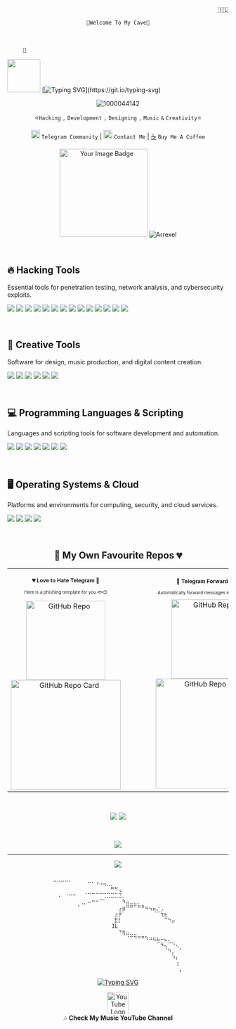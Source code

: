 <div align="right">
  <p>🇮🇱</p>
</div>
<div align="center">
  <p><code>🦇Welcome To My Cave🦇</code></p>
</div>

&nbsp;&nbsp;&nbsp;&nbsp;&nbsp;&nbsp;&nbsp;&nbsp;&nbsp;&nbsp;&nbsp;&nbsp;&nbsp;&nbsp;&nbsp;&nbsp;&nbsp;&nbsp;&nbsp;&nbsp;&nbsp;&nbsp;&nbsp;&nbsp;

‎ ‎ ‎ ‎ ‎ ‎ ‎ ‎ ‎ ```👑```‎ ‎ ‎  ‎ ‎ ‎ ‎ ‎ ‎ ‎ ‎ ‎ ‎ ‎ ‎ ‎ ‎ ‎ ‎ ‎ ‎ ‎ ‎ ‎ ‎ ‎ ‎ ‎ ‎ ‎ ‎ ‎ ‎ ‎ ‎ ‎ ‎ ‎ ‎ ‎ ‎ ‎ 

<img src="https://github.com/user-attachments/assets/a964e94b-1b23-4642-8ff3-569d78d38388" width="75" />    ‎ ‎ ‎ ‎ ‎ ‎ ‎  [![Typing SVG](https://ghrmt.vercel.app?font=Fira+Code&weight=800&pause=1000&color=F7F7F7&random=false&width=435&lines=Meowhack!)](https://git.io/typing-svg) ‎ ‎ ‎ ‎ ‎ ‎ ‎ ‎ 

<div align="center">
 
![1000044142](https://github.com/user-attachments/assets/f47e1f24-e9a7-429a-9abe-af61c0e53f43)

⭐️```Hacking``` ```,``` ```Development``` ```,``` ```Designing``` ```,``` ```Music``` ```&``` ```Creativity```⭐️

<a href="https://t.me/israelihack" target="_blank"><img src="https://github.com/user-attachments/assets/a3ce419d-8199-4dfb-93f3-18055b20bf11" alt="Telegram Channel" style="width: 20px; height: 20px;"></a> ```Telegram Community```  | <a href="https://t.me/Blacknnja" target="_blank"><img src="https://github.com/user-attachments/assets/a3ce419d-8199-4dfb-93f3-18055b20bf11" alt="Telegram Channel" style="width: 20px; height: 20px;"></a> ```Contact Me``` | [☕️](https://www.paypal.com/ncp/payment/UBJJZZQJVBY5Q) ```Buy Me A Coffee```

<img src="https://tryhackme-badges.s3.amazonaws.com/MostW4nted.png" alt="Your Image Badge" width=200/>    ![Arrexel](https://www.hackthebox.eu/badge/image/1212648)

&nbsp;&nbsp;&nbsp;&nbsp;&nbsp;&nbsp;&nbsp;&nbsp;&nbsp;&nbsp;&nbsp;&nbsp;&nbsp;&nbsp;&nbsp;&nbsp;&nbsp;&nbsp;&nbsp;&nbsp;&nbsp;&nbsp;&nbsp;&nbsp;
                                              
<div align="left">

<h2>🔥 Hacking Tools</h2>
<p>Essential tools for penetration testing, network analysis, and cybersecurity exploits.</p>
<p>
  <img src="https://img.shields.io/badge/Metasploit-%231f487c.svg?style=for-the-badge&logo=metasploit&logoColor=white">
  <img src="https://img.shields.io/badge/Nmap-%23006AFF.svg?style=for-the-badge&logo=nmap&logoColor=white">
  <img src="https://img.shields.io/badge/Burp_Suite-%23FF8800.svg?style=for-the-badge&logo=burpsuite&logoColor=white">
  <img src="https://img.shields.io/badge/Wireshark-%23167AFC.svg?style=for-the-badge&logo=wireshark&logoColor=white">
  <img src="https://img.shields.io/badge/Hydra-%23A80000.svg?style=for-the-badge&logo=hydra&logoColor=white">
  <img src="https://img.shields.io/badge/John_The_Ripper-%23000000.svg?style=for-the-badge&logo=johntheripper&logoColor=white">
  <img src="https://img.shields.io/badge/SQLmap-%23B50000.svg?style=for-the-badge&logo=sqlmap&logoColor=white">
  <img src="https://img.shields.io/badge/Aircrack_ng-%23CCCCCC.svg?style=for-the-badge&logo=aircrack-ng&logoColor=black">
  <img src="https://img.shields.io/badge/Hashcat-%23FBB034.svg?style=for-the-badge&logo=hashcat&logoColor=white">
  <img src="https://img.shields.io/badge/tcpdump-%23FFD700.svg?style=for-the-badge&logo=linux&logoColor=black">
  <img src="https://img.shields.io/badge/YARA-%2300B5B5.svg?style=for-the-badge&logo=yara&logoColor=white">
  <img src="https://img.shields.io/badge/ffuf-%23F05A28.svg?style=for-the-badge&logo=ffuf&logoColor=white">
  <img src="https://img.shields.io/badge/CyberChef-%2303A6A4.svg?style=for-the-badge&logo=cyberchef&logoColor=white">
  <img src="https://img.shields.io/badge/Shodan.io-%23E96B1C.svg?style=for-the-badge&logo=shodan&logoColor=white">
</p>

&nbsp;&nbsp;&nbsp;&nbsp;&nbsp;&nbsp;&nbsp;&nbsp;&nbsp;&nbsp;&nbsp;&nbsp;&nbsp;&nbsp;&nbsp;&nbsp;&nbsp;&nbsp;&nbsp;&nbsp;&nbsp;&nbsp;&nbsp;&nbsp;

<h2>🎨 Creative Tools</h2>
<p>Software for design, music production, and digital content creation.</p>
<p>
  <img src="https://img.shields.io/badge/Figma-%23F24E1E.svg?style=for-the-badge&logo=figma&logoColor=white">
  <img src="https://img.shields.io/badge/Adobe-%23FF0000.svg?style=for-the-badge&logo=adobe&logoColor=white">
  <img src="https://img.shields.io/badge/FL_Studio-%23FFA500.svg?style=for-the-badge&logo=flstudio&logoColor=white">
  <img src="https://img.shields.io/badge/Adobe_Photoshop-%23007AFF.svg?style=for-the-badge&logo=adobephotoshop&logoColor=white">
  <img src="https://img.shields.io/badge/Stability_Matrix-%23000000.svg?style=for-the-badge&logo=matrix&logoColor=white">
  <img src="https://img.shields.io/badge/Stable_Diffusion-%2300B5B5.svg?style=for-the-badge&logo=stable-diffusion&logoColor=white">
</p>

&nbsp;&nbsp;&nbsp;&nbsp;&nbsp;&nbsp;&nbsp;&nbsp;&nbsp;&nbsp;&nbsp;&nbsp;&nbsp;&nbsp;&nbsp;&nbsp;&nbsp;&nbsp;&nbsp;&nbsp;&nbsp;&nbsp;&nbsp;&nbsp;

<h2>💻 Programming Languages & Scripting</h2>
<p>Languages and scripting tools for software development and automation.</p>
<p>
  <img src="https://img.shields.io/badge/Python-3670A0?style=for-the-badge&logo=python&logoColor=ffdd54">
  <img src="https://img.shields.io/badge/Java-%23ED8B00.svg?style=for-the-badge&logo=openjdk&logoColor=white">
  <img src="https://img.shields.io/badge/JavaScript-%23323330.svg?style=for-the-badge&logo=javascript&logoColor=%23F7DF1E">
  <img src="https://img.shields.io/badge/PHP-%23777BB4.svg?style=for-the-badge&logo=php&logoColor=white">
  <img src="https://img.shields.io/badge/Bash_Script-%23121011.svg?style=for-the-badge&logo=gnu-bash&logoColor=white">
  <img src="https://img.shields.io/badge/PowerShell-%235391FE.svg?style=for-the-badge&logo=powershell&logoColor=white">
  <img src="https://img.shields.io/badge/Markdown-%23000000.svg?style=for-the-badge&logo=markdown&logoColor=white">
</p>

&nbsp;&nbsp;&nbsp;&nbsp;&nbsp;&nbsp;&nbsp;&nbsp;&nbsp;&nbsp;&nbsp;&nbsp;&nbsp;&nbsp;&nbsp;&nbsp;&nbsp;&nbsp;&nbsp;&nbsp;&nbsp;&nbsp;&nbsp;&nbsp;

<h2>🖥 Operating Systems & Cloud</h2>
<p>Platforms and environments for computing, security, and cloud services.</p>
<p>
  <img src="https://img.shields.io/badge/Kali_Linux-%230078D6.svg?style=for-the-badge&logo=kalilinux&logoColor=white">
  <img src="https://img.shields.io/badge/Android-%23039BE5.svg?style=for-the-badge&logo=android&logoColor=white">
  <img src="https://img.shields.io/badge/AWS-%23FF9900.svg?style=for-the-badge&logo=amazon-aws&logoColor=white">
  <img src="https://img.shields.io/badge/Windows-%230078D6.svg?style=for-the-badge&logo=windows&logoColor=white">
</p>


‎</div>


## 🔗 My Own Favourite Repos 💔

<table style="border-collapse: collapse; border: none;">
  <tr>
    <!-- First Repo: Telegram Phishing Bot -->
    <td align="center" style="border: none; padding-right: 40px;">
      <h3 style="font-size: 12px;">💔 Love to Hate Telegram 📱</h3>
      <p style="font-size: 10px;">Here is a phishing template for you 🐟😉</p>
      <a href="https://github.com/BlackNnja/Telegram-Phishing-Bot">
        <img src="https://img.shields.io/badge/GitHub-Telegram--Phishing--Bot-blue?style=for-the-badge&logo=github" alt="GitHub Repo" width="180">
      </a>
      <br/>
      <a href="https://github.com/BlackNnja/Telegram-Phishing-Bot">
        <img src="https://github-readme-stats.vercel.app/api/pin/?username=BlackNnja&repo=Telegram-Phishing-Bot&theme=dark" alt="GitHub Repo Card" width="250">
      </a>
    </td>
    <td align="center" style="border: none; padding-left: 40px;">
      <h3 style="font-size: 12px;">📩 Telegram Forward Script</h3>
      <p style="font-size: 10px;">Automatically forward messages with this script 🔄📨</p>
      <a href="https://github.com/BlackNnja/Telegram-Forward-Script">
        <img src="https://img.shields.io/badge/GitHub-Telegram--Forward--Script-blue?style=for-the-badge&logo=github" alt="GitHub Repo" width="180">
      </a>
      <br/>
      <a href="https://github.com/BlackNnja/Telegram-Forward-Script">
        <img src="https://github-readme-stats.vercel.app/api/pin/?username=BlackNnja&repo=Telegram-Forward-Script&theme=dark" alt="GitHub Repo Card" width="250">
      </a>
    </td>
  </tr>
</table>




&nbsp;&nbsp;&nbsp;&nbsp;&nbsp;&nbsp;&nbsp;&nbsp;&nbsp;&nbsp;&nbsp;&nbsp;&nbsp;&nbsp;&nbsp;&nbsp;&nbsp;&nbsp;&nbsp;&nbsp;&nbsp;&nbsp;&nbsp;&nbsp;

![](https://github-readme-stats.vercel.app/api?username=BlackNNJA&theme=shadow_green&hide_border=false&include_all_commits=true&count_private=false) ![](https://nirzak-streak-stats.vercel.app/?user=BlackNNJA&theme=shadow_green&hide_border=false)  

&nbsp;&nbsp;&nbsp;&nbsp;&nbsp;&nbsp;&nbsp;&nbsp;&nbsp;&nbsp;&nbsp;&nbsp;&nbsp;&nbsp;&nbsp;&nbsp;&nbsp;&nbsp;&nbsp;&nbsp;&nbsp;&nbsp;&nbsp;&nbsp;


![](https://github-readme-stats.vercel.app/api/top-langs/?username=BlackNNJA&theme=shadow_green&hide_border=false&include_all_commits=true&count_private=false&layout=compact)  

---  

[![](https://visitcount.itsvg.in/api?id=BlackNNJA&icon=0&color=0)](https://visitcount.itsvg.in)


```

⠉⠉⠉⠉⠁⠀⠀⠀⠀⠒⠂⠰⠤⢤⣀⡀⠀⠀⠀⠀⠀⠀⠀⠀⠀⠀⠀⠀⠀⠀⠀⠀⠀⠀
⠀⠀⠀⠀⠀⠀⠀⠀⠀⠀⠀⠀⠀⠀⠀⠛⠻⢤⠀⠀⠀⠀⠀⠀⠀⠀⠀⠀⠀⠀⠀⠀⠀⠀
⠀⠠⠀⠐⠒⠒⠀⠀⠈⠉⠉⠉⠉⢉⣉⣉⣉⣙⡀⠀⠀⠀⠀⠀⠀⠀⠀⠀⠀⠀⠀⠀⠀⠀
⠀⠀⠀⠀⠀⠀⠀⢀⡀⠤⠒⠒⠉⠁⠀⠀⠀⠀⠳⣤⣀⣀⡀⠀⠀⠀⠀⠀⠀⠀⠀⠀⠀⠀
⠀⠀⠀⠀⠀⠀⠈⠀⠀⠀⠀⠀⠀⠀⠀⠀⠀⣠⣶⠛⠛⠉⠛⠛⠶⢦⣤⡐⢀⠀⠀⠀⠀⠀
⠀⠀⠀⠀⠀⠀⠀⠀⠀⠀⠀⠀⠀⠀⠀⠀⣰⡿⠁⠀⠀⠀⠀⠀⠀⠀⠈⠉⢳⣦⠀⠀⠀⠀
⠀⠀⠀⠀⠀⠀⠀⠀⠀⠀⠀⠀⠀⠀⠀⠀⣿⡇⠀⠀⠀⠀⠀⠀⠀⠀⠀⠀⠀⠉⠳⡤⠀⠀
⠀⠀⠀⠀⠀⠀⠀⠀⠀⠀⠀⠀⠀⠀⠀⠀           IL⠀⠀⠀⠀⠀⠀⠀⠀⠀⠀⠀⠀⠀⠀⠀⠀             
⠀⠀⠀⠀⠀⠀⠀⠀⠀⠀⠀⠀⠀⠀⠀⠀⠀⠙⢷⣤⣀⣀⠀⠀⠀⠀⠀⠀⠀⠀⠀⠀⠀⠀
⠀⠀⠀⠀⠀⠀⠀⠀⠀⠀⠀⠀⠀⠀⠀⠀⠀⠀⠀⠈⠉⠙⠛⠛⠳⠶⢶⣦⠤⣄⡀⠀⠀⠀
⠀⠀⠀⠀⠀⠀⠀⠀⠀⠀⠀⠀⠀⠀⠀⠀⠀⠀⠀⠀⠀⠀⠀⠀⠀⠀⠀⠉⠳⣄⠉⠑⢄⠀
⠀⠀⠀⠀⠀⠀⠀⠀⠀⠀⠀⠀⠀⠀⠀⠀⠀⠀⠀⠀⠀⠀⠀⠀⠀⠀⠀⠀⠀⠈⠳⡀⠀⠁
⠀⠀⠀⠀⠀⠀⠀⠀⠀⠀⠀⠀⠀⠀⠀⠀⠀⠀⠀⠀⠀⠀⠀⠀⠀⠀⠀⠀⠀⠀⠀⠱⡄⠀
⠀⠀⠀⠀⠀⠀⠀⠀⠀⠀⠀⠀⠀⠀⠀⠀⠀⠀⠀⠀⠀⠀⠀⠀⠀⠀⠀⠀⠀⠀⠀⠀⢰⠀
⠀⠀⠀⠀⠀⠀⠀⠀⠀⠀⠀⠀⠀⠀⠀⠀⠀⠀⠀⠀⠀⠀⠀⠀⠀⠀⠀⠀⠀⠀⠀⠀⠀⡄

 ```


<a href="https://git.io/typing-svg"><img src="https://ghrmt.vercel.app?font=Fira+Code&weight=800&pause=1000&color=F7F7F7&random=false&width=435&lines=Armed+With+Kali+Linux" alt="Typing SVG" /></a>


<p align="center">
  <a href="https://www.youtube.com/watch?v=3MogV4QhpF8&ab_channel=KosmicKebab">
    <img src="https://upload.wikimedia.org/wikipedia/commons/4/42/YouTube_icon_%282013-2017%29.png" alt="YouTube Logo" width="50" height="50"/>
  </a>
  <br>
  🎶 <strong>Check My Music YouTube Channel</strong>
</p>

